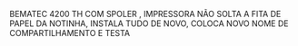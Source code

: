 BEMATEC 4200 TH COM SPOLER , IMPRESSORA NÃO SOLTA A FITA DE PAPEL DA NOTINHA, INSTALA TUDO DE NOVO, COLOCA NOVO NOME DE COMPARTILHAMENTO E TESTA
